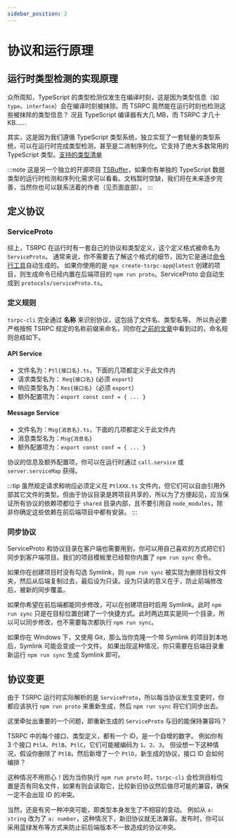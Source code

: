 ```yaml
---
sidebar_position: 2
---
```


# 协议和运行原理

## 运行时类型检测的实现原理

众所周知，TypeScript 的类型检测仅发生在编译时刻，这是因为类型信息（如 `type`、`interface`）会在编译时刻被抹除。而 TSRPC 竟然能在运行时刻也检测这些被抹除的类型信息？
况且 TypeScript 编译器有大几 MB，而 TSRPC 才几十 KB……

其实，这是因为我们遵循 TypeScript 类型系统，独立实现了一套轻量的类型系统，可以在运行时完成类型检测，甚至是二进制序列化。它支持了绝大多数常用的 TypeScript 类型。[支持的类型清单](../tsrpc-inside/supported-types)

:::note
这是另一个独立的开源项目 [TSBuffer](https://github.com/k8w/tsbuffer)，如果你有单独的 TypeScript 数据类型的运行时检测和序列化需求可以看看。文档暂时空缺，我们将在未来逐步完善，当然你也可以联系活着的作者（见页面底部）。
:::

## 定义协议

### ServiceProto
综上，TSRPC 在运行时有一套自己的协议和类型定义，这个定义格式被命名为 `ServiceProto`。
通常来说，你不需要去了解这个格式的细节，因为它是通过[命令行工具](../full-stack/tsrpc-cli)自动生成的。
如果你使用的是 `npx create-tsrpc-app@latest` 创建的项目，则生成命令已经内置在后端项目的 `npm run proto`。ServiceProto 会自动生成到 `protocols/serviceProto.ts`。

### 定义规则

`tsrpc-cli` 完全通过 **名称** 来识别协议，这包括了文件名、类型名等。
所以务必要严格按照 TSRPC 规定的名称前缀来命名，同你在[之前的文章](../get-started/the-first-api#编写协议文件)中看到过的，命名规则总结如下。

#### API Service
- 文件名为：`Ptl{接口名}.ts`，下面的几项都定义于此文件内
- 请求类型名为： `Req{接口名}` (必须 `export`)
- 响应类型名为：`Res{接口名}`（必须 `export`）
- 额外配置项为：`export const conf = { ... }`

#### Message Service
- 文件名为：`Msg{消息名}.ts`，下面的几项都定义于此文件内
- 消息类型名为：`Msg{消息名}`
- 额外配置项为：`export const conf = { ... }`

协议的信息及额外配置项，你可以在运行时通过 `call.service` 或 `server.serviceMap` 获得。

:::tip
虽然规定请求和响应必须定义在 `PtlXXX.ts` 文件内，但它们可以自由引用外部其它文件的类型。但由于协议目录是跨项目共享的，所以为了方便起见，应当保证所有协议的依赖项都位于 `shared` 目录内部，且不要引用自 `node_modules`，除非你确定这些依赖在前后端项目中都有安装。
:::

### 同步协议
ServiceProto 和协议目录在客户端也需要用到，你可以用自己喜欢的方式把它们同步到客户端项目。我们的项目模板里已经帮你内置了 `npm run sync` 命令。

如果你在创建项目时没有勾选 Symlink，则 `npm run sync` 被实现为删除目标文件夹，然后从后端复制过去，最后设为只读。设为只读的意义在于，防止前端修改后，被新的同步覆盖。

如果你希望在前后端都能同步修改，可以在创建项目时启用 Symlink。此时 `npm run sync` 只是在目标位置创建了一个快捷方式。此时两边其实是同一个目录，所以可以同步修改，也不需要每次都执行 `npm run sync`。

如果你在 Windows 下，又使用 Git，那么当你克隆一个带 Symlink 的项目到本地后，Symlink 可能会变成一个文件。
如果出现这种情况，你只需要在后端目录重新运行 `npm run sync` 生成 Symlink 即可。

## 协议变更

由于 TSRPC 运行时实际解析的是 `ServiceProto`，所以每当协议发生变更时，你都应该执行 `npm run proto` 来重新生成，然后 `npm run sync` 将它们同步出去。

这里牵扯出重要的一个问题，即重新生成的 `ServiceProto` 与旧的能保持兼容吗？

TSRPC 中的每个接口、类型定义，都有一个 ID，是一个自增的数字。
例如你有 3 个接口 `PtlA`、`PtlB`、`PtlC`，它们可能被编码为 `1`、`2`、`3`。
但设想一下这种情况，假设你删除了 `PtlB`，然后新增了一个 `PtlD`，新生成的协议，接口 ID 会如何编排？

这种情况不用担心！因为当你执行 `npm run proto` 时，`tsrpc-cli` 会检测目标位置是否有同名文件，如果有则会读取它，比较新旧协议然后做尽可能的兼容，确保一定不会出现 ID 的冲突。

当然，还是有另一种冲突可能，即类型本身发生了不相容的变动。
例如从 `a: string` 改为了 `a: number`，这种情况下，新旧协议就无法兼容。发布时，你可以采用蓝绿发布等方式来防止前后端版本不一致造成的协议冲突。